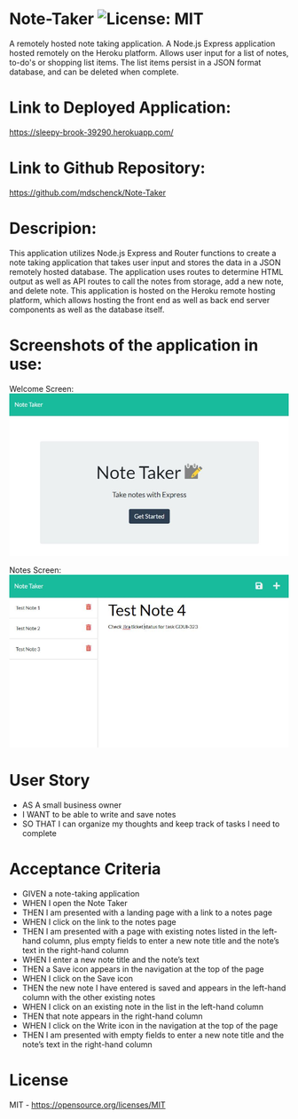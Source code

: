 # Note-Taker ![License: MIT](https://img.shields.io/badge/License-MIT-yellow.svg)

A remotely hosted note taking application. A Node.js Express application hosted remotely on the Heroku platform. Allows user input for a list of notes, to-do's or shopping list items. The list items persist in a JSON format database, and can be deleted when complete.

# Link to Deployed Application:

https://sleepy-brook-39290.herokuapp.com/

# Link to Github Repository:

https://github.com/mdschenck/Note-Taker

# Descripion:

This application utilizes Node.js Express and Router functions to create a note taking application that takes user input and stores the data in a JSON remotely hosted database. The application uses routes to determine HTML output as well as API routes to call the notes from storage, add a new note, and delete note. This application is hosted on the Heroku remote hosting platform, which allows hosting the front end as well as back end server components as well as the database itself.

# Screenshots of the application in use:

Welcome Screen:
![Screenshot showing deployed application on load:](./public/assets/images/note-taker-screenshot1.JPG)

Notes Screen:
![Screenshot showing note taker:](./public/assets/images/note-taker-screenshot2.JPG)

# User Story

- AS A small business owner
- I WANT to be able to write and save notes
- SO THAT I can organize my thoughts and keep track of tasks I need to complete

# Acceptance Criteria

- GIVEN a note-taking application
- WHEN I open the Note Taker
- THEN I am presented with a landing page with a link to a notes page
- WHEN I click on the link to the notes page
- THEN I am presented with a page with existing notes listed in the left-hand column, plus empty fields to enter a new note title and the note’s text in the right-hand column
- WHEN I enter a new note title and the note’s text
- THEN a Save icon appears in the navigation at the top of the page
- WHEN I click on the Save icon
- THEN the new note I have entered is saved and appears in the left-hand column with the other existing notes
- WHEN I click on an existing note in the list in the left-hand column
- THEN that note appears in the right-hand column
- WHEN I click on the Write icon in the navigation at the top of the page
- THEN I am presented with empty fields to enter a new note title and the note’s text in the right-hand column

# License

MIT - https://opensource.org/licenses/MIT
